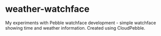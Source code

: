 weather-watchface
=================

My experiments with Pebble watchface development - simple watchface showing time and weather information. Created using CloudPebble.
